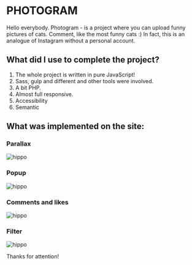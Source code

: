 # PHOTOGRAM
Hello everybody. Photogram - is a project where you can upload funny pictures of cats. Comment, like the most funny cats :) In fact, this is an analogue of Instagram without a personal account.

## What did I use to complete the project?
1. The whole project is written in pure JavaScript!
2. Sass, gulp and different and other tools were involved.
3. A bit PHP.
4. Almost full responsive.
5. Accessibility
6. Semantic


## What was implemented on the site:
### Parallax
![hippo](https://i.ibb.co/gWHNkTN/ezgif-com-video-to-gif-3.gif)

### Popup
![hippo](https://i.ibb.co/1JKhqsk/ezgif-com-video-to-gif.gif)

### Comments and likes
![hippo](https://i.ibb.co/gWHNkTN/ezgif-com-video-to-gif-3.gif)

### Filter
![hippo](https://i.ibb.co/BfkBTff/ezgif-com-video-to-gif-2.gif)

Thanks for attention!

